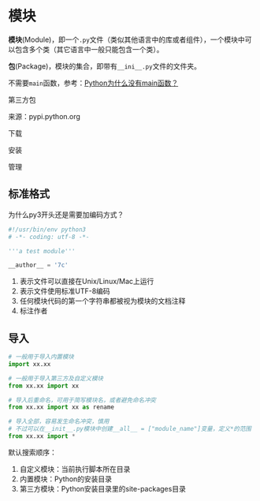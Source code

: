 # 模块

**模块**(Module)，即一个`.py`文件（类似其他语言中的库或者组件），一个模块中可以包含多个类（其它语言中一般只能包含一个类）。

**包**(Package)，模块的集合，即带有`__ini__.py`文件的文件夹。

不需要`main`函数，参考：[Python为什么没有main函数？](https://mp.weixin.qq.com/s/1ehySR5NH2v1U8WIlXflEQ)

第三方包

来源：pypi.python.org

下载

安装

管理


## 标准格式

为什么py3开头还是需要加编码方式？

```python
#!/usr/bin/env python3
# -*- coding: utf-8 -*-

'''a test module'''

__author__ = '7c'
```

1. 表示文件可以直接在Unix/Linux/Mac上运行
2. 表示文件使用标准UTF-8编码
3. 任何模块代码的第一个字符串都被视为模块的文档注释
4. 标注作者

## 导入

```python
# 一般用于导入内置模块
import xx.xx

# 一般用于导入第三方及自定义模块
from xx.xx import xx

# 导入后重命名，可用于简写模块名，或者避免命名冲突
from xx.xx import xx as rename

# 导入全部，容易发生命名冲突，慎用
# 不过可以在__init__.py模块中创建__all__ = ["module_name"]变量，定义*的范围
from xx.xx import *
```

默认搜索顺序：

1. 自定义模块：当前执行脚本所在目录
2. 内置模块：Python的安装目录
3. 第三方模块：Python安装目录里的site-packages目录